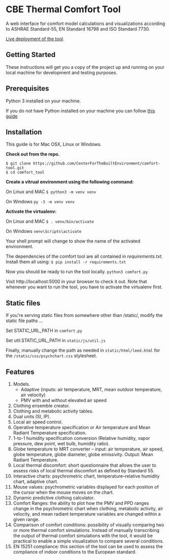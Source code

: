 # CBE Thermal Comfort Tool

A web interface for comfort model calculations and visualizations according to ASHRAE Standard-55, EN Standard 16798 and ISO Standard 7730. 

[Live deployment of the tool](http://comfort.cbe.berkeley.edu/).

## Getting Started

These instructions will get you a copy of the project up and running on your local machine for development and testing purposes.

## Prerequisites

Python 3 installed on your machine.

If you do not have Python installed on your machine you can follow [this guide](https://wiki.python.org/moin/BeginnersGuide/Download)

## Installation

This guide is for Mac OSX, Linux or Windows.

**Check out from the repo.**
```
$ git clone https://github.com/CenterForTheBuiltEnvironment/comfort-tool.git
$ cd comfort_tool
```
**Create a vitrual environment using the following command:**

On Linux and MAC ` $ python3 -m venv venv `

On Windows ` py -3 -m venv venv `

**Activate the virtualenv:**

On Linux and MAC ` $ . venv/bin/activate `

On Windows ` venv\Scripts\activate `

Your shell prompt will change to show the name of the activated environment.

The dependencies of the comfort tool are all contained in *requirements.txt*. 
Install them all using:
`$ pip install -r requirements.txt`

Now you should be ready to run the tool locally.
`python3 comfort.py`

Visit http://localhost:5000 in your browser to check it out. 
Note that whenever you want to run the tool, you have to activate the virtualenv first.

## Static files
If you're serving static files from somewhere other than /static/, modify the static file paths ...

Set STATIC_URL_PATH in `comfort.py`

Set util.STATIC_URL_PATH in `static/js/util.js`

Finally, manually change the path as needed in `static/html/leed.html` for the `/static/css/psychchart.css` stylesheet.

Features
--------
1. Models.
    * Adaptive (inputs: air temperature, MRT, mean outdoor temperature, air velocity)
    * PMV with and without elevated air speed
2. Clothing ensemble creator.
3. Clothing and metabolic activity tables.
4. Dual units (SI, IP).
5. Local air speed control.
6. Operative temperature specification or Air temperature and Mean Radiant Temperature specification.
7. 1-to-1 humidity specification conversion (Relative humidity, vapor pressure, dew point, wet bulb, humidity ratio).
8. Globe temperature to MRT converter – input: air temperature, air speed, globe temperature, globe diameter, globe emissivity. Output: Mean Radiant Temperature.
9. Local thermal discomfort: short questionnaire that allows the user to assess risks of local thermal discomfort as defined by Standard 55.
10. Interactive charts: psychrometric chart, temperature–relative humidity chart, adaptive chart.
11. Mouse values: psychrometric variables displayed for each position of the cursor when the mouse moves on the chart.
12. Dynamic predictive clothing calculator.
13. Comfort Ranges: the ability to plot how the PMV and PPD ranges change in the psychrometric chart when clothing, metabolic activity, air velocity, and mean radiant temperature variables are changed within a given range.
14. Comparison of comfort conditions: possibility of visually comparing two or more thermal comfort simulations. Instead of manually transcribing the output of thermal comfort simulations with the tool, it would be practical to enable a simple visualization to compare several conditions.
15. EN 15251 compliance: this section of the tool can be used to assess the compliance of indoor conditions to the European standard.
